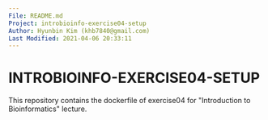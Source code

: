 ```yaml
---
File: README.md
Project: introbioinfo-exercise04-setup
Author: Hyunbin Kim (khb7840@gmail.com)
Last Modified: 2021-04-06 20:33:11
---
```


# INTROBIOINFO-EXERCISE04-SETUP

This repository contains the dockerfile of exercise04 for
"Introduction to Bioinformatics" lecture.
